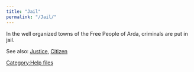 ```yaml
---
title: "Jail"
permalink: "/Jail/"
---
```


In the well organized towns of the Free People of Arda, criminals are
put in jail.

See also: [Justice](Justice "wikilink"), [Citizen](Citizen "wikilink")

[Category:Help files](Category:Help_files "wikilink")